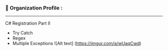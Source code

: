### 🔨 Organization Profile :
---
C# Registration Part II 
- Try Catch
- Regex
- Multiple Exceptions
![Alt text] (https://imgur.com/a/wUaqCwd)
